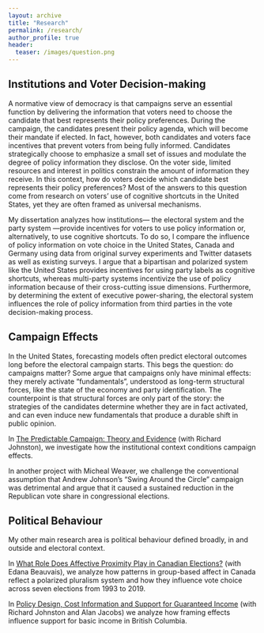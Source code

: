 ```yaml
---
layout: archive
title: "Research"
permalink: /research/
author_profile: true
header:
  teaser: /images/question.png
---
```


## Institutions and Voter Decision-making

A normative view of democracy is that campaigns serve an essential function by delivering the information that voters need to choose the candidate that best represents their policy preferences. During the campaign, the candidates present their policy agenda, which will become their mandate if elected. In fact, however, both candidates and voters face incentives that prevent voters from being fully informed. Candidates strategically choose to emphasize a small set of issues and modulate the degree of policy information they disclose. On the voter side, limited resources and interest in politics constrain the amount of information they receive. In this context, how do voters decide which candidate best represents their policy preferences? Most of the answers to this question come from research on voters’ use of cognitive shortcuts in the United States, yet they are often framed as universal mechanisms.

My dissertation analyzes how institutions— the electoral system and the party system —provide incentives for voters to use policy information or, alternatively, to use cognitive shortcuts. To do so, I compare the influence of policy information on vote choice in the United States, Canada and Germany using data from original survey experiments and Twitter datasets as well as existing surveys. I argue that a bipartisan and polarized system like the United States provides incentives for using party labels as cognitive shortcuts, whereas multi-party systems incentivize the use of policy information because of their cross-cutting issue dimensions. Furthermore, by determining the extent of executive power-sharing, the electoral system influences the role of policy information from third parties in the vote decision-making process. 


## Campaign Effects

In the United States, forecasting models often predict electoral outcomes long before the electoral campaign starts. This begs the question: do campaigns matter?  Some argue that campaigns only have minimal effects: they merely activate “fundamentals”, understood as long-term structural forces, like the state of the economy and party identification. The counterpoint is that structural forces are only part of the story: the strategies of the candidates determine whether they are in fact activated, and can even induce new fundamentals that produce a durable shift in public opinion. 

In [The Predictable Campaign: Theory and Evidence](apsa-campaigns-paper-johnston-lachance.pdf) (with Richard Johnston), we investigate how the institutional context conditions campaign effects.

In another project with Micheal Weaver, we challenge the conventional assumption that Andrew Johnson’s “Swing Around the Circle” campaign was detrimental and argue that it caused a sustained reduction in the Republican vote share in congressional elections.



## Political Behaviour

My other main research area is political behaviour defined broadly, in and outside and electoral context. 

In [What Role Does Affective Proximity Play in Canadian Elections?](https://www.researchgate.net/publication/351605542_What_Role_Does_Affective_Proximity_Play_in_Canadian_Elections) (with Edana Beauvais), we analyze how patterns in group-based affect in Canada reflect a polarized pluralism system and how they influence vote choice across seven elections from 1993 to 2019. 

In [Policy Design, Cost Information and Support for Guaranteed Income](https://bcbasicincomepanel.ca/) (with Richard Johnston and Alan Jacobs) we analyze how framing effects influence support for basic income in British Columbia.


